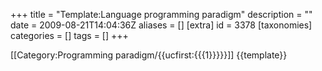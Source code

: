 +++
title = "Template:Language programming paradigm"
description = ""
date = 2009-08-21T14:04:36Z
aliases = []
[extra]
id = 3378
[taxonomies]
categories = []
tags = []
+++

[[Category:Programming paradigm/{{ucfirst:{{{1}}}}}]]
<noinclude>
{{template}}</noinclude>
